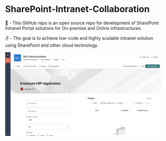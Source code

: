 # SharePoint-Intranet-Collaboration
📁 - This GitHub repo is an open source repo for development of SharePoint Intranet Portal solutions for On-premise and Online infrastructures.

✌  - The goal is to achieve low-code and highly scalable intranet solution using SharePoint and other cloud technology.

<a href="https://github.com/himanjanpati/SharePoint-Intranet-Collaboration/blob/master/Screenshot%202021-02-13%20at%2011.12.40%20PM.png">
         <img alt="Intranet" src="https://github.com/himanjanpati/SharePoint-Intranet-Collaboration/blob/master/Screenshot%202021-02-13%20at%2011.12.40%20PM.png">
      </a>
